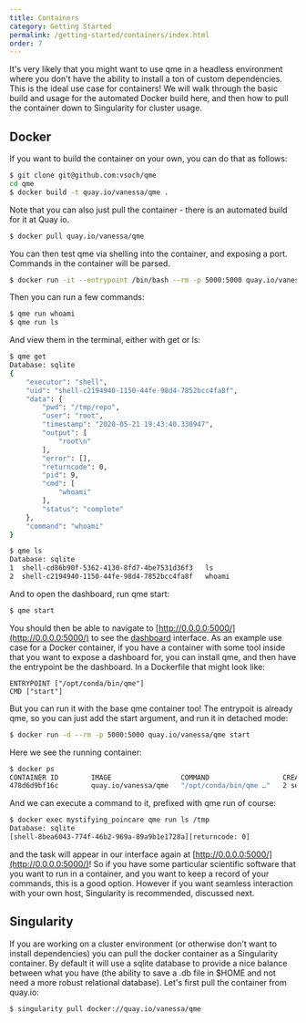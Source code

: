 ```yaml
---
title: Containers
category: Getting Started
permalink: /getting-started/containers/index.html
order: 7
---
```


It's very likely that you might want to use qme in a headless environment
where you don't have the ability to install a ton of custom dependencies.
This is the ideal use case for containers! We will walk through the basic
build and usage for the automated Docker build here, and then how
to pull the container down to Singularity for cluster usage.

## Docker

If you want to build the container on your own, you can do that as follows:

```bash
$ git clone git@github.com:vsoch/qme
cd qme
$ docker build -t quay.io/vanessa/qme .
```

Note that you can also just pull the container - there is an automated build
for it at Quay io.

```bash
$ docker pull quay.io/vanessa/qme
```

You can then test qme via shelling into the container, and exposing a port.
Commands in the container will be parsed.

```bash
$ docker run -it --entrypoint /bin/bash --rm -p 5000:5000 quay.io/vanessa/qme 
```

Then you can run a few commands:

```bash
$ qme run whoami
$ qme run ls
```

And view them in the terminal, either with get or ls:

```bash
$ qme get
Database: sqlite
{
    "executor": "shell",
    "uid": "shell-c2194940-1150-44fe-98d4-7852bcc4fa8f",
    "data": {
        "pwd": "/tmp/repo",
        "user": "root",
        "timestamp": "2020-05-21 19:43:40.330947",
        "output": [
            "root\n"
        ],
        "error": [],
        "returncode": 0,
        "pid": 9,
        "cmd": [
            "whoami"
        ],
        "status": "complete"
    },
    "command": "whoami"
}
```
```bash
$ qme ls
Database: sqlite
1  shell-cd86b90f-5362-4130-8fd7-4be7531d36f3	ls
2  shell-c2194940-1150-44fe-98d4-7852bcc4fa8f	whoami
```

And to open the dashboard, run qme start:

```bash
$ qme start
```

You should then be able to navigate to [http://0.0.0.0:5000/](http://0.0.0.0:5000/)
to see the [dashboard](../dashboard/) interface. As an example use case for a
Docker container, if you have a container with some tool inside that you want
to expose a dashboard for, you can install qme, and then have the entrypoint
be the dashboard. In a Dockerfile that might look like:

```
ENTRYPOINT ["/opt/conda/bin/qme"]
CMD ["start"]
```

But you can run it with the base qme container too! The entrypoit is already qme,
so you can just add the start argument, and run it in detached mode:

```bash
$ docker run -d --rm -p 5000:5000 quay.io/vanessa/qme start
```

Here we see the running container:

```bash
$ docker ps
CONTAINER ID        IMAGE                 COMMAND                  CREATED             STATUS              PORTS                    NAMES
478d6d9bf16c        quay.io/vanessa/qme   "/opt/conda/bin/qme …"   2 seconds ago       Up 1 second         0.0.0.0:5000->5000/tcp   mystifying_poincare
```

And we can execute a command to it, prefixed with qme run of course:

```bash
$ docker exec mystifying_poincare qme run ls /tmp
Database: sqlite
[shell-8bea6043-774f-46b2-969a-89a9b1e1728a][returncode: 0]
```

and the task will appear in our interface again at [http://0.0.0.0:5000/](http://0.0.0.0:5000/)!
So if you have some particular scientific software that you want to run in a container,
and you want to keep a record of your commands, this is a good option.
However if you want seamless interaction with your own host, Singularity is recommended, discussed next.

## Singularity

If you are working on a cluster environment (or otherwise don't want to install
dependencies) you can pull the docker container as a Singularity container.
By default it will use a sqlite database to provide a nice balance between
what you have (the ability to save a .db file in $HOME and not need a
 more robust relational database). Let's first pull the container from
quay.io:

```bash
$ singularity pull docker://quay.io/vanessa/qme
```




